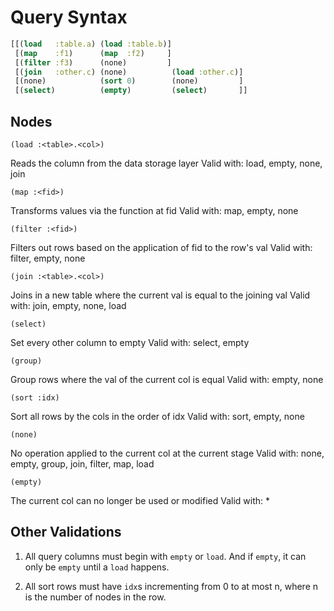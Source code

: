 # Query Syntax

```clojure
[[(load   :table.a) (load :table.b)]
 [(map    :f1)      (map  :f2)     ]
 [(filter :f3)      (none)         ]
 [(join   :other.c) (none)          (load :other.c)]
 [(none)            (sort 0)        (none)         ]
 [(select)          (empty)         (select)       ]]
```

## Nodes

`(load :<table>.<col>)`

Reads the column from the data storage layer
Valid with: load, empty, none, join

`(map :<fid>)`

Transforms values via the function at fid
Valid with: map, empty, none

`(filter :<fid>)`

Filters out rows based on the application of fid to the row's val
Valid with: filter, empty, none

`(join :<table>.<col>)`

Joins in a new table where the current val is equal to the joining val
Valid with: join, empty, none, load

`(select)`

Set every other column to empty
Valid with: select, empty

`(group)`

Group rows where the val of the current col is equal
Valid with: empty, none

`(sort :idx)`

Sort all rows by the cols in the order of idx
Valid with: sort, empty, none

`(none)`

No operation applied to the current col at the current stage
Valid with: none, empty, group, join, filter, map, load

`(empty)`

The current col can no longer be used or modified
Valid with: *

## Other Validations

1. All query columns must begin with `empty` or `load`. And if `empty`, it can only be `empty`
until a `load` happens.

2. All sort rows must have `idx`s incrementing from 0 to at most n, where n is the number of nodes
in the row.
